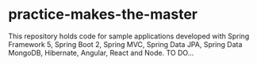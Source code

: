 # practice-makes-the-master
This repository holds code for sample applications developed with Spring Framework 5, Spring Boot 2, Spring MVC, Spring Data JPA, Spring Data MongoDB, Hibernate, Angular, React and Node.
TO DO...
